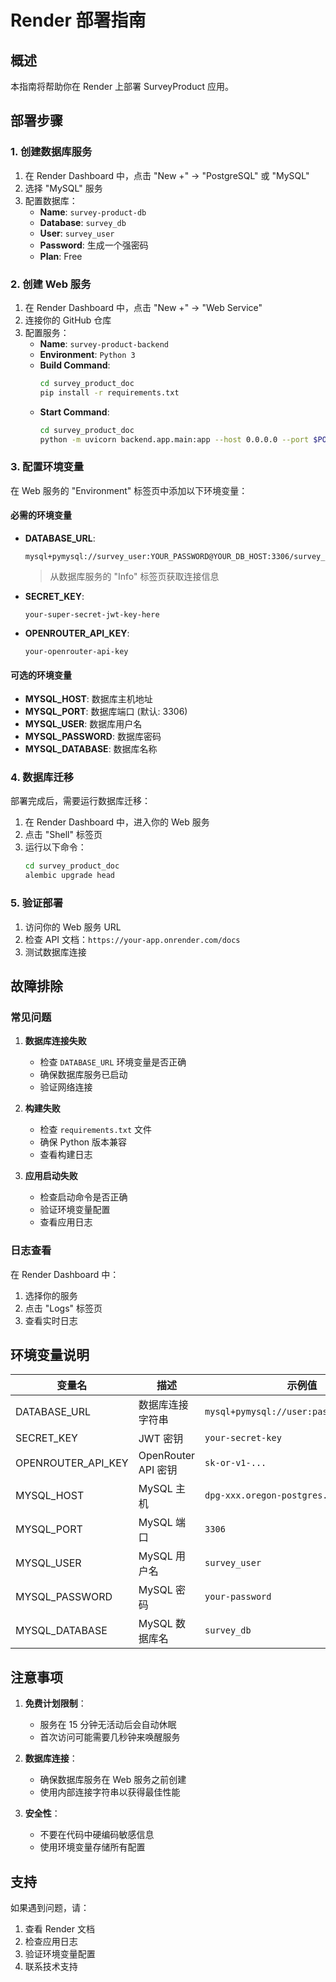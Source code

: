 # Render 部署指南

## 概述

本指南将帮助你在 Render 上部署 SurveyProduct 应用。

## 部署步骤

### 1. 创建数据库服务

1. 在 Render Dashboard 中，点击 "New +" → "PostgreSQL" 或 "MySQL"
2. 选择 "MySQL" 服务
3. 配置数据库：
   - **Name**: `survey-product-db`
   - **Database**: `survey_db`
   - **User**: `survey_user`
   - **Password**: 生成一个强密码
   - **Plan**: Free

### 2. 创建 Web 服务

1. 在 Render Dashboard 中，点击 "New +" → "Web Service"
2. 连接你的 GitHub 仓库
3. 配置服务：
   - **Name**: `survey-product-backend`
   - **Environment**: `Python 3`
   - **Build Command**: 
     ```bash
     cd survey_product_doc
     pip install -r requirements.txt
     ```
   - **Start Command**:
     ```bash
     cd survey_product_doc
     python -m uvicorn backend.app.main:app --host 0.0.0.0 --port $PORT
     ```

### 3. 配置环境变量

在 Web 服务的 "Environment" 标签页中添加以下环境变量：

#### 必需的环境变量

- **DATABASE_URL**: 
  ```
  mysql+pymysql://survey_user:YOUR_PASSWORD@YOUR_DB_HOST:3306/survey_db
  ```
  > 从数据库服务的 "Info" 标签页获取连接信息

- **SECRET_KEY**: 
  ```
  your-super-secret-jwt-key-here
  ```

- **OPENROUTER_API_KEY**: 
  ```
  your-openrouter-api-key
  ```

#### 可选的环境变量

- **MYSQL_HOST**: 数据库主机地址
- **MYSQL_PORT**: 数据库端口 (默认: 3306)
- **MYSQL_USER**: 数据库用户名
- **MYSQL_PASSWORD**: 数据库密码
- **MYSQL_DATABASE**: 数据库名称

### 4. 数据库迁移

部署完成后，需要运行数据库迁移：

1. 在 Render Dashboard 中，进入你的 Web 服务
2. 点击 "Shell" 标签页
3. 运行以下命令：
   ```bash
   cd survey_product_doc
   alembic upgrade head
   ```

### 5. 验证部署

1. 访问你的 Web 服务 URL
2. 检查 API 文档：`https://your-app.onrender.com/docs`
3. 测试数据库连接

## 故障排除

### 常见问题

1. **数据库连接失败**
   - 检查 `DATABASE_URL` 环境变量是否正确
   - 确保数据库服务已启动
   - 验证网络连接

2. **构建失败**
   - 检查 `requirements.txt` 文件
   - 确保 Python 版本兼容
   - 查看构建日志

3. **应用启动失败**
   - 检查启动命令是否正确
   - 验证环境变量配置
   - 查看应用日志

### 日志查看

在 Render Dashboard 中：
1. 选择你的服务
2. 点击 "Logs" 标签页
3. 查看实时日志

## 环境变量说明

| 变量名 | 描述 | 示例值 |
|--------|------|--------|
| DATABASE_URL | 数据库连接字符串 | `mysql+pymysql://user:pass@host:3306/db` |
| SECRET_KEY | JWT 密钥 | `your-secret-key` |
| OPENROUTER_API_KEY | OpenRouter API 密钥 | `sk-or-v1-...` |
| MYSQL_HOST | MySQL 主机 | `dpg-xxx.oregon-postgres.render.com` |
| MYSQL_PORT | MySQL 端口 | `3306` |
| MYSQL_USER | MySQL 用户名 | `survey_user` |
| MYSQL_PASSWORD | MySQL 密码 | `your-password` |
| MYSQL_DATABASE | MySQL 数据库名 | `survey_db` |

## 注意事项

1. **免费计划限制**：
   - 服务在 15 分钟无活动后会自动休眠
   - 首次访问可能需要几秒钟来唤醒服务

2. **数据库连接**：
   - 确保数据库服务在 Web 服务之前创建
   - 使用内部连接字符串以获得最佳性能

3. **安全性**：
   - 不要在代码中硬编码敏感信息
   - 使用环境变量存储所有配置

## 支持

如果遇到问题，请：
1. 查看 Render 文档
2. 检查应用日志
3. 验证环境变量配置
4. 联系技术支持
